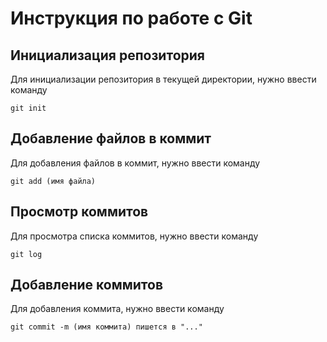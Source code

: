 # Инструкция по работе с Git

## Инициализация репозитория

Для инициализации репозитория в текущей директории, нужно ввести команду
```
git init
```
## Добавление файлов в коммит

Для добавления файлов в коммит, нужно ввести команду
```
git add (имя файла)
```
## Просмотр коммитов

Для просмотра списка коммитов, нужно ввести команду
```
git log
```
## Добавление коммитов

Для добавления коммита, нужно ввести команду
```
git commit -m (имя коммита) пишется в "..."
```
